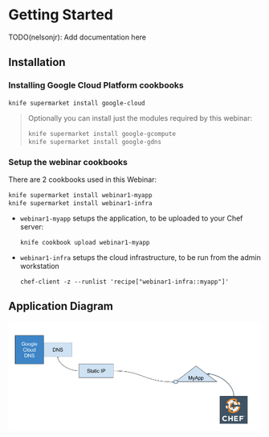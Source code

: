 # Getting Started

TODO(nelsonjr): Add documentation here

## Installation

### Installing Google Cloud Platform cookbooks

    knife supermarket install google-cloud

> Optionally you can install just the modules required by this webinar:
>
>     knife supermarket install google-gcompute
>     knife supermarket install google-gdns

### Setup the webinar cookbooks

There are 2 cookbooks used in this Webinar:

    knife supermarket install webinar1-myapp
    knife supermarket install webinar1-infra

- `webinar1-myapp` setups the application, to be uploaded to your Chef server:

      knife cookbook upload webinar1-myapp

- `webinar1-infra` setups the cloud infrastructure, to be run from the admin workstation

      chef-client -z --runlist 'recipe["webinar1-infra::myapp"]'

## Application Diagram

![Application](architecture.png)
